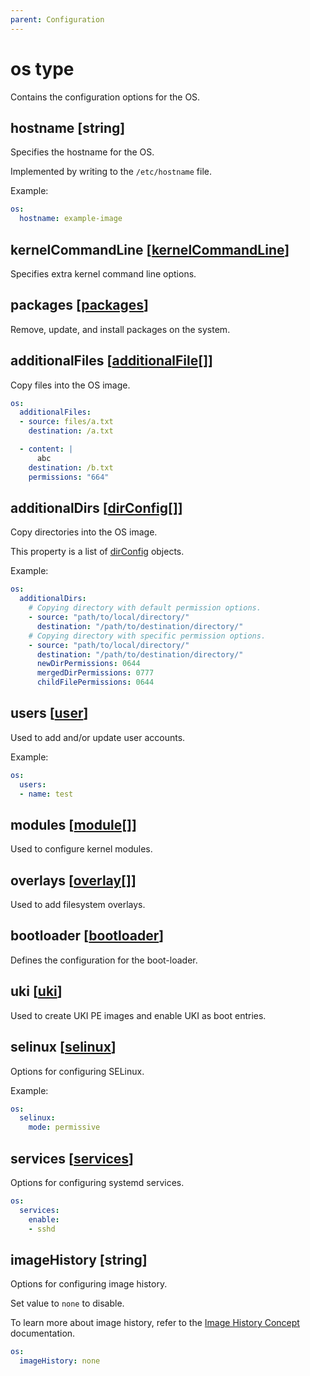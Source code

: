 ```yaml
---
parent: Configuration
---
```


# os type

Contains the configuration options for the OS.

## hostname [string]

Specifies the hostname for the OS.

Implemented by writing to the `/etc/hostname` file.

Example:

```yaml
os:
  hostname: example-image
```

## kernelCommandLine [[kernelCommandLine](./kernelcommandline.md)]

Specifies extra kernel command line options.

## packages [[packages](./packages.md)]

Remove, update, and install packages on the system.

## additionalFiles [[additionalFile](./additionalfile.md)[]]

Copy files into the OS image.

```yaml
os:
  additionalFiles:
  - source: files/a.txt
    destination: /a.txt

  - content: |
      abc
    destination: /b.txt
    permissions: "664"
```

## additionalDirs [[dirConfig](./dirconfig.md)[]]

Copy directories into the OS image.

This property is a list of [dirConfig](./dirconfig.md) objects.

Example:

```yaml
os:
  additionalDirs:
    # Copying directory with default permission options.
    - source: "path/to/local/directory/"
      destination: "/path/to/destination/directory/"
    # Copying directory with specific permission options.
    - source: "path/to/local/directory/"
      destination: "/path/to/destination/directory/"
      newDirPermissions: 0644
      mergedDirPermissions: 0777
      childFilePermissions: 0644
```

## users [[user](./user.md)]

Used to add and/or update user accounts.

Example:

```yaml
os:
  users:
  - name: test
```

## modules [[module](./module.md)[]]

Used to configure kernel modules.

## overlays [[overlay](./overlay.md)[]]

Used to add filesystem overlays.

## bootloader [[bootloader](./bootloader.md)]

Defines the configuration for the boot-loader.

## uki [[uki](./uki.md)]

Used to create UKI PE images and enable UKI as boot entries.

## selinux [[selinux](./selinux.md)]

Options for configuring SELinux.

Example:

```yaml
os:
  selinux:
    mode: permissive
```

## services [[services](./services.md)]

Options for configuring systemd services.

```yaml
os:
  services:
    enable:
    - sshd
```

## imageHistory [string]

Options for configuring image history.

Set value to `none` to disable.

To learn more about image history, refer to the [Image History Concept](../../concepts/imagehistory.md) documentation.

```yaml
os:
  imageHistory: none
```
